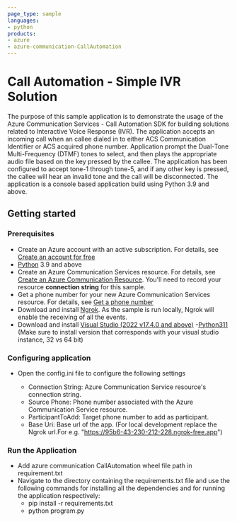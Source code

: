 ```yaml
---
page_type: sample
languages:
- python
products:
- azure
- azure-communication-CallAutomation
---
```


# Call Automation - Simple IVR Solution

The purpose of this sample application is to demonstrate the usage of the Azure Communication Services - Call Automation SDK for building solutions related to Interactive Voice Response (IVR). The application accepts an incoming call when an callee dialed in to either ACS Communication Identifier or ACS acquired phone number. Application prompt the Dual-Tone Multi-Frequency (DTMF) tones to select, and then plays the appropriate audio file based on the key pressed by the callee. The application has been configured to accept tone-1 through tone-5, and if any other key is pressed, the callee will hear an invalid tone and the call will be disconnected.
The application is a console based application build using Python 3.9 and above.

## Getting started

### Prerequisites

- Create an Azure account with an active subscription. For details, see [Create an account for free](https://azure.microsoft.com/free/)
- [Python](https://www.python.org/downloads/) 3.9 and above
- Create an Azure Communication Services resource. For details, see [Create an Azure Communication Resource](https://docs.microsoft.com/azure/communication-services/quickstarts/create-communication-resource). You'll need to record your resource **connection string** for this sample.
- Get a phone number for your new Azure Communication Services resource. For details, see [Get a phone number](https://docs.microsoft.com/azure/communication-services/quickstarts/telephony-sms/get-phone-number?pivots=platform-azp)
- Download and install [Ngrok](https://www.ngrok.com/download). As the sample is run locally, Ngrok will enable the receiving of all the events.
- Download and install  [Visual Studio (2022 v17.4.0 and above)](https://visualstudio.microsoft.com/vs/)
-[Python311](https://www.python.org/downloads/) (Make sure to install version that corresponds with your visual studio instance, 32 vs 64 bit)


### Configuring application

- Open the config.ini file to configure the following settings

	- Connection String: Azure Communication Service resource's connection string.
	- Source Phone: Phone number associated with the Azure Communication Service resource.
	- ParticipantToAdd: Target phone number to add as participant.
	- Base Uri: Base url of the app. (For local development replace the Ngrok url.For e.g. "https://95b6-43-230-212-228.ngrok-free.app")

### Run the Application

- Add azure communication CallAutomation wheel file path in requirement.txt
- Navigate to the directory containing the requirements.txt file and use the following commands for installing all the dependencies and for running the application respectively:
	- pip install -r requirements.txt
	- python program.py
